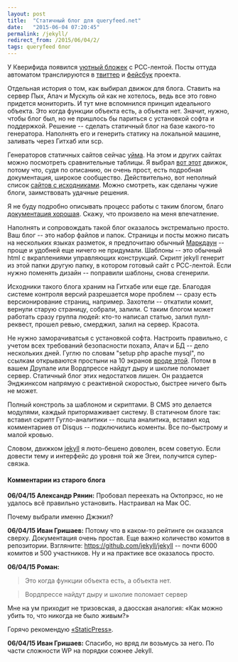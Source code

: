 ```yaml
---
layout: post
title:  "Статичный блог для queryfeed.net"
date:   "2015-06-04 07:20:45"
permalink: /jekyll/
redirect_from: /2015/06/04/2/
tags: queryfeed блог
---
```


У Кверифида появился [уютный бложек](http://queryfeed.net/pages/) с
РСС-лентой. Посты оттуда автоматом транслируются в
[твиттер](https://twitter.com/queryfeed) и
[фейсбук](https://www.facebook.com/queryfeed) проекта.

Отдельная история о том, как выбирал движок для блога. Ставить на
сервер Пых, Апач и Мускуль ой как не хотелось, ведь все это говно
придется мониторить. И тут мне вспомнился принцип идеального
объекта. Это когда функции объекта есть, а объекта нет. Значит, нужно,
чтобы блог был, но не пришлось бы париться с установкой софта и
поддержкой. Решение -- сделать статичный блог на базе какого-то
генератора. Наполнять его и генерить статику на локальной машине,
заливать через Гитхаб или scp.

Генераторов статичных сайтов сейчас
[уйма](https://staticsitegenerators.net/). На этом и других сайтах
можно посмотреть сравнительные таблицы. Я выбрал
[вот этот](http://jekyllrb.com/) движок, потому что, судя по описанию,
он очень прост, есть подробная документация, широкое
сообщество. Действительно, вот неполный список
[сайтов с исходниками](https://github.com/jekyll/jekyll/wiki/Sites).
Можно смотреть, как сделаны чужие блоги, заимствовать удачные решения.

Я не буду подробно описывать процесс работы с таким блогом, благо
[документация хорошая](http://jekyllrb.com/docs/home/). Скажу, что
произвело на меня впечатление.

Наполнять и сопровождать такой блог оказалось экстремально просто. Ваш
блог -- это набор файлов и папок. Страницы и посты можно писать на
нескольких языках разметок, я предпочитаю обычный
[Маркдаун](https://ru.wikipedia.org/wiki/Markdown) -- проще и удобней
еще ничего не придумали. Шаблоны -- это обычный html с вкраплениями
управляющих конструкций. Скрипт jekyll генерит из этой папки другую
папку, в котором готовый сайт с РСС-лентой. Если нужно поменять дизайн
-- поправили шаблоны, снова сгенерили.

Исходники такого блога храним на Гитхабе или еще где. Благодая системе
контроля версий разрешается море проблем -- сразу есть версионирование
страниц, например. Захотели -- откатили комит, вернули старую
страницу, собрали, залили. С таким блогом может работать сразу группа
людей: кто-то написал статью, залил пулл-реквест, прошел ревью,
смерджил, залил на сервер. Красота.

Не нужно заморачиватсья с установкой софта. Настроить правильно, с
учетом всех требований безопасности похапэ, Апач и БД -- дело
нескольких дней.  Гуглю по словам "setup php apache mysql", по ссылкам
открываются простыни на 10 экранов
[вроде этой](https://netbeans.org/kb/docs/php/configure-php-environment-windows_ru.html). Потом
в вашем Друпале или Вордпрессе найдут дыру и школие поломает
сервер. Статичный блог этих недостатков лишен. Он раздается Энджинксом
напрямую с реактивной скоростью, быстрее ничего быть не может.

Полный констроль за шаблоном и скриптами. В CMS это делается модулями,
каждый притормаживает систему. В статичном блоге так: вставил скрипт
Гугло-аналитики -- пошла аналитика, вставил код комментариев от Disqus
-- подключились коменты. Все по-быстрому и малой кровью.

Словом, движком [jekyll](jekyllrb.com) я люто-бешено доволен, всем
советую. Если довести тему и интерфейс до уровня той же Эгеи,
получится супер-связка.


#### Комментарии из старого блога


**06/04/15 Александр Рянин:** Пробовал переехать на Октопрэсс, но не
  удалось всё правильно установить. Настраивал на Мак ОС.

Почему выбрали именно Джэкил?


**06/04/15 Иван Гришаев:** Потому что в каком-то рейтинге он оказался
  сверху. Документация очень простая. Еще важно количество комитов в
  репозитории. Взгляните: https://github.com/jekyll/jekyll -- почти
  6000 комитов и 500 участников. Ну и на практике все оказалось
  просто.



**06/04/15 Роман:**
>Это когда функции объекта есть, а объекта нет.

>Вордпрессе найдут дыру и школие поломает сервер

Мне на ум приходит не тризовская, а даосская аналогия: «Как можно
убить то, что никогда не было живым?»

Горячо рекомендую
[«StaticPress»](https://wordpress.org/plugins/staticpress/).


**06/04/15 Иван Гришаев:** Спасибо, но вряд ли возьмусь за него. По
  части сложности WP на порядки сожнее Jekyll.
